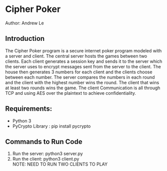 Cipher Poker 
=======
Author: Andrew Le  

## Introduction
The Cipher Poker program is a secure internet poker program modeled with a server and client. The central server hosts the games between two clients. Each client  generates a session key and sends it to the server which the server uses to encrypt messages sent from the server to the client. The house then generates 3 numbers for each client and the clients choose between each number. The server compares the numbers in each round and the client with the highest number wins the round. The client that wins at least two rounds wins the game. The client Communication is all through TCP and using AES over the plaintext to achieve confidentiality. 

## Requirements:
  * Python 3
  * PyCrypto Library : pip install pycrypto

## Commands to Run Code
  1. Run the server: python3 server.py
  2. Run the client: python3 client.py  
  NOTE: NEED TO RUN TWO CLIENTS TO PLAY

